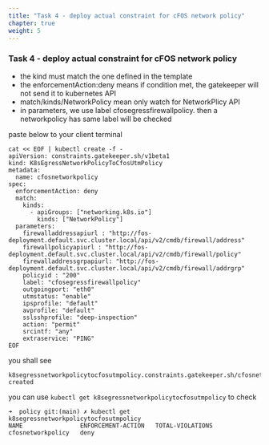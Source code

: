 ```yaml
---
title: "Task 4 - deploy actual constraint for cFOS network policy"
chapter: true
weight: 5
---
```


### Task 4 - deploy actual constraint for cFOS network policy

* the kind must match the one defined in the template
* the enforcementAction:deny means if condition met, the gatekeeper will not send it to kubernetes API
* match/kinds/NetworkPolicy mean only watch for NetworkPlicy API
* in parameters, we use label cfosegressfirewallpolicy. then a networkpolicy has same label will be checked

paste below to your client terminal 

```
cat << EOF | kubectl create -f -
apiVersion: constraints.gatekeeper.sh/v1beta1
kind: K8sEgressNetworkPolicyToCfosUtmPolicy
metadata:
  name: cfosnetworkpolicy
spec:
  enforcementAction: deny
  match:
    kinds:
      - apiGroups: ["networking.k8s.io"]
        kinds: ["NetworkPolicy"]
  parameters:
    firewalladdressapiurl : "http://fos-deployment.default.svc.cluster.local/api/v2/cmdb/firewall/address"
    firewallpolicyapiurl : "http://fos-deployment.default.svc.cluster.local/api/v2/cmdb/firewall/policy"
    firewalladdressgrpapiurl: "http://fos-deployment.default.svc.cluster.local/api/v2/cmdb/firewall/addrgrp"
    policyid : "200"
    label: "cfosegressfirewallpolicy"
    outgoingport: "eth0"
    utmstatus: "enable"
    ipsprofile: "default"
    avprofile: "default"
    sslsshprofile: "deep-inspection"
    action: "permit"
    srcintf: "any"
    extraservice: "PING"
EOF
```

you shall see

```
k8segressnetworkpolicytocfosutmpolicy.constraints.gatekeeper.sh/cfosnetworkpolicy created
```
you can use `kubectl get k8segressnetworkpolicytocfosutmpolicy` to check 

```
➜  policy git:(main) ✗ kubectl get k8segressnetworkpolicytocfosutmpolicy
NAME                ENFORCEMENT-ACTION   TOTAL-VIOLATIONS
cfosnetworkpolicy   deny
```